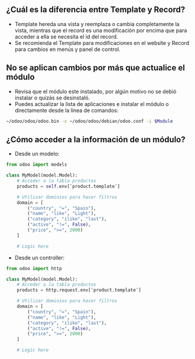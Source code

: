 ## ¿Cuál es la diferencia entre Template y Record?
- Template hereda una vista y reemplaza o cambia completamente la vista, mientras que el record es una modificación por encima que para acceder a ella se necesita el id del record.
- Se recomienda el Template para modificaciones en el website y Record para cambios en menús y panel de control.


## No se aplican cambios por más que actualice el módulo
- Revisa que el módulo este instalado, por algún motivo no se debió instalar o quizás se desinstaló.
- Puedes actualizar la lista de aplicaciones e instalar el módulo o directamente desde la línea de comandos:
```bash
~/odoo/odoo/odoo.bin -c ~/odoo/odoo/debian/odoo.conf -i $Module
```

## ¿Cómo acceder a la información de un módulo?
-  Desde un modelo:
```python
from odoo import models

class MyModel(model.Model):
    # Acceder a la tabla productos
    products = self.env[¨product.template¨]

    # Utilizar dominios para hacer filtros
    domain = [
        ("country", "=", "Spain"),
        ("name", "like", "Light"),
        ("category", "ilike", "last"),
        ("active", "!=", False),
        ("price", ">=", 2000)
    ]

    # Logic here 
```
- Desde un controller:
```python
from odoo import http

class MyModel(model.Model):
    # Acceder a la tabla productos
    products = http.request.env[¨product.template¨]

    # Utilizar dominios para hacer filtros
    domain = [
        ("country", "=", "Spain"),
        ("name", "like", "Light"),
        ("category", "ilike", "last"),
        ("active", "!=", False),
        ("price", ">=", 2000)
    ]

    # Logic here 
```